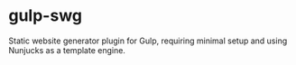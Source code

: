 # gulp-swg
Static website generator plugin for Gulp, requiring minimal setup and using Nunjucks as a template engine.

